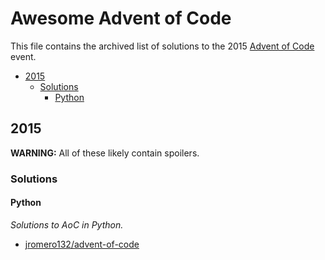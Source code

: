 # Awesome Advent of Code

This file contains the archived list of solutions to the 2015 [Advent
of Code] event.

[Advent of Code]: https://adventofcode.com/

* [2015](#2015)
  * [Solutions](#solutions)
    * [Python](#python)

## 2015

**WARNING:** All of these likely contain spoilers.

### Solutions

#### Python

*Solutions to AoC in Python.*

* [jromero132/advent-of-code](https://github.com/jromero132/advent-of-code)

